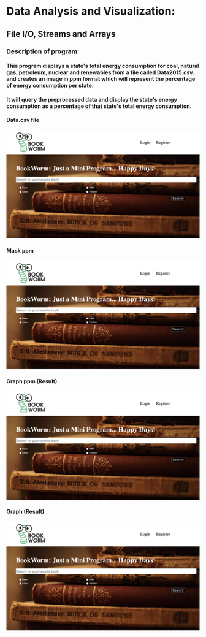 # Data Analysis and Visualization: 
## File I/O, Streams and Arrays

### Description of program:
#### This program displays a state's total energy consumption for coal, natural gas, petroleum, nuclear and renewables from a file called Data2015.csv. and creates an image in ppm format which will represent the percentage of energy consumption per state.
#### It will query the preprocessed data and display the state's energy consumption as a percentage of that state's total energy consumption.

#### Data.csv file
![Image of datacsv](https://github.com/yixin-9/Book-Website/blob/master/Homepage.png)

#### Mask ppm
![Image of mask](https://github.com/yixin-9/Book-Website/blob/master/Homepage.png)

#### Graph ppm (Result)
![Image of graphppm](https://github.com/yixin-9/Book-Website/blob/master/Homepage.png)

#### Graph (Result)
![Image of graph](https://github.com/yixin-9/Book-Website/blob/master/Homepage.png)

